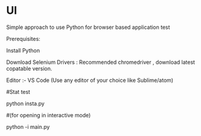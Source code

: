 # UI

Simple approach to use Python for browser based application test

Prerequisites: 

Install Python 

Download Selenium Drivers : Recommended chromedriver , download latest copatable version. 

Editor :- VS Code (Use any editor of your choice like Sublime/atom)

#Stat test 

python insta.py 

#(for opening in interactive mode)

python -i main.py 
